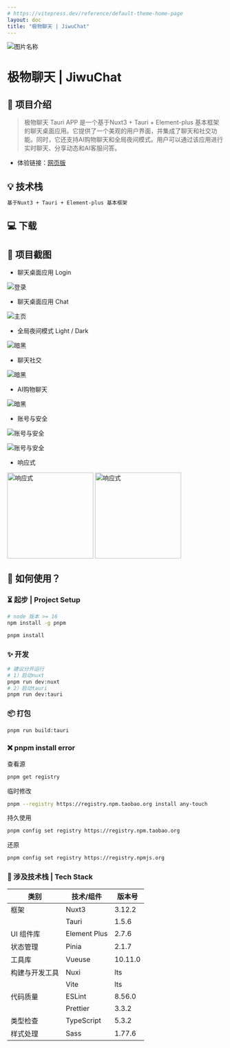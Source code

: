 ```yaml
---
# https://vitepress.dev/reference/default-theme-home-page
layout: doc
title: "极物聊天 | JiwuChat"
---
```



<script setup lang="ts">
import PublicResource from '../.vitepress/compnents/PublicResource.vue'
import JiwuChatDownTable from '../.vitepress/compnents/JiwuChatDownTable.vue'
</script>

<div text-center flex-row-c-c flex-col>
  <img class="!border-none w-8em h-8em" src="/index/jiwuchat-tauri.png" alt="图片名称"  />
</div>

# 极物聊天 | JiwuChat

<!-- 公开仓库 -->
<PublicResource author="KiWi233333" repo-url="jiwu-mall-chat-tauri" />

## 🎈 项目介绍

>极物聊天 Tauri APP 是一个基于Nuxt3 + Tauri + Element-plus 基本框架的聊天桌面应用。它提供了一个美观的用户界面，并集成了聊天和社交功能。同时，它还支持AI购物聊天和全局夜间模式。用户可以通过该应用进行实时聊天、分享动态和AI客服问答。
>

- 体验链接：[网页版](https://chat.jiwu.kiwi233.top/)

## 💡 技术栈

```txt
基于Nuxt3 + Tauri + Element-plus 基本框架
```

## 💻 下载

<JiwuChatDownTable />

## 📸 项目截图

- 聊天桌面应用 Login

![登录](./assets/极物聊天/login.png)

- 聊天桌面应用 Chat

![主页](./assets/极物聊天/chat.png)

- 全局夜间模式 Light / Dark

![暗黑](./assets/极物聊天/chat1.png)

- 聊天社交

![暗黑](./assets/极物聊天/chat2.png)

- AI购物聊天

![暗黑](./assets/极物聊天/chat3.png)

- 账号与安全

![账号与安全](./assets/极物聊天/chat4.png)

![账号与安全](./assets/极物聊天/chat5.png)

- 响应式

<img src="./assets/极物聊天/chat7.png" width = "200" alt="响应式" align=center />
<img src="./assets/极物聊天/chat8.png" width = "200" alt="响应式" align=center />

## 🤝 如何使用？

### ⏳ 起步 | Project Setup

```sh
# node 版本 >= 16
npm install -g pnpm

pnpm install
```

### ✨ 开发

```sh
# 建议分开运行
# 1）启动nuxt
pnpm run dev:nuxt 
# 2）启动tauri
pnpm run dev:tauri 
```

### 📦 打包

```sh
pnpm run build:tauri
```

### ❌ pnpm install error

查看源

```sh
pnpm get registry 
```

临时修改

```sh
pnpm --registry https://registry.npm.taobao.org install any-touch
```

持久使用

```sh
pnpm config set registry https://registry.npm.taobao.org
```

还原

```sh
pnpm config set registry https://registry.npmjs.org
```

### 🔧 涉及技术栈 | Tech Stack

| 类别         | 技术/组件          | 版本号       |
| ------------- | ------------------ | ------------ |
| 框架         | Nuxt3              | 3.12.2       |
|              | Tauri              | 1.5.6        |
| UI 组件库     | Element Plus       | 2.7.6        |
| 状态管理     | Pinia              | 2.1.7        |
| 工具库       | Vueuse             | 10.11.0      |
| 构建与开发工具 | Nuxi               | lts        |
|              | Vite               | lts         |
| 代码质量     | ESLint             | 8.56.0       |
|              | Prettier           | 3.3.2        |
| 类型检查     | TypeScript         | 5.3.2        |
| 样式处理     | Sass               | 1.77.6       |

